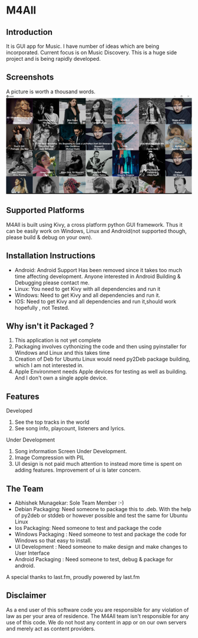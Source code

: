 M4All
=====

Introduction
------------
It is GUI app for Music. I have number of ideas which are being incorporated. Current focus is on Music Discovery. This is a huge side project and is being rapidly developed. 

Screenshots
------------
A picture is worth a thousand words. 
![Screenshot](https://github.com/munagekar/m4all/blob/master/toptrackscreen.jpg)


Supported Platforms
-------------------
M4All is built using Kivy, a cross platform python GUI framework. Thus it can be easily work on Windows, Linux and Android(not supported though, please build & debug on your own).

Installation Instructions
-------------------------

 - Android: Android Support Has been removed since it takes too much time affecting development. Anyone interested in Android Building & Debugging please contact me.
 - Linux: You need to get Kivy with all dependencies and run it
 - Windows: Need to get Kivy and all dependencies and run it.
 - IOS: Need to get Kivy and all dependencies and run it,should work hopefully , not Tested.
 
Why isn't it Packaged ?
-------------------------
 1. This application is not yet complete
 2. Packaging involves cythonizing the code and then using pyinstaller for Windows and Linux and this takes time
 3. Creation of Deb for Ubuntu Linux would need py2Deb package building, which I am not interested in.
 4. Apple Environment needs Apple devices for testing as well as building. And I don't own a single apple device.

Features
--------
Developed
 1. See the top tracks in the world
 2. See song info, playcount, listeners and lyrics.
 
Under Development
 1. Song information Screen Under Development.
 2. Image Compression with PIL
 3. UI design is not paid much attention to instead more time is spent on adding features. Improvement of ui is later concern.

The Team
--------

 - Abhishek Munagekar: Sole Team Member :-)
 - Debian Packaging: Need someone to package this to .deb. With the help of py2deb or stddeb or however possible and test the same for Ubuntu Linux
 - Ios Packaging: Need someone to test and package the code
 - Windows Packaging : Need someone to test and package the code for Windows so that easy to install.
 - UI Development : Need someone to make design and make changes to User Interface
 - Android Packaging : Need someone to test, debug & package for android.


A special thanks to last.fm, proudly powered by last.fm

Disclaimer
--------
As a end user of this software code you are responsible for any violation of law as per your area of residence. The M4All team isn't responsible for any use of this code. We do not host any content in app or on our own servers and merely act as content providers.

